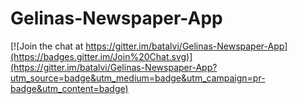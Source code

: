 Gelinas-Newspaper-App
=====================

[![Join the chat at https://gitter.im/batalvi/Gelinas-Newspaper-App](https://badges.gitter.im/Join%20Chat.svg)](https://gitter.im/batalvi/Gelinas-Newspaper-App?utm_source=badge&utm_medium=badge&utm_campaign=pr-badge&utm_content=badge)
